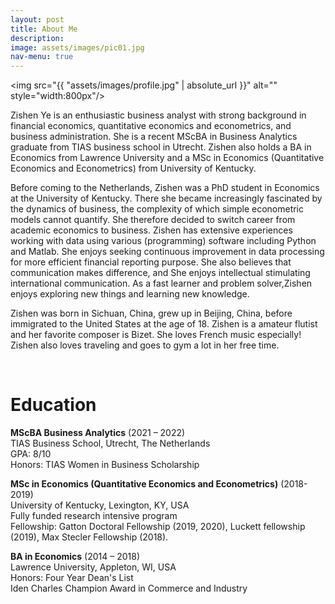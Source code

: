 ```yaml
---
layout: post
title: About Me
description: 
image: assets/images/pic01.jpg
nav-menu: true
---
```


<span class="image left"><img src="{{ "assets/images/profile.jpg" | absolute_url }}" alt="" style="width:800px"/></span>

Zishen Ye is an enthusiastic business analyst with strong background in financial economics, quantitative economics and econometrics, and business administration. She is a recent MScBA in Business Analytics graduate from TIAS business school in Utrecht.  Zishen also holds a BA in Economics from Lawrence University and a MSc in Economics (Quantitative Economics and Econometrics) from University of Kentucky.

Before coming to the Netherlands, Zishen was a PhD student in Economics at the University of Kentucky. There she became increasingly fascinated by the dynamics of business, the complexity of which simple econometric models cannot quantify. She therefore decided to switch career from academic economics to business. Zishen has extensive experiences working with data using various (programming) software including Python and Matlab. She enjoys seeking continuous improvement in data processing for more efficient financial reporting purpose. She also believes that communication makes difference, and She enjoys intellectual stimulating international communication. As a fast learner and problem solver,Zishen enjoys exploring new things and learning new knowledge.

Zishen was born in Sichuan, China, grew up in Beijing, China, before immigrated to the United States at the age of 18.  Zishen is a amateur flutist and her favorite composer is Bizet. She loves French music especially! Zishen also loves traveling and goes to gym a lot in her free time.

<br/>

# Education

**MScBA Business Analytics** (2021 – 2022) <br/>
TIAS Business School, Utrecht, The Netherlands <br/>
GPA: 8/10  <br/>
Honors: TIAS Women in Business Scholarship


**MSc in Economics (Quantitative Economics and Econometrics)** (2018-2019) <br/>
University of Kentucky, Lexington, KY, USA <br/>
Fully funded research intensive program <br/>
Fellowship: Gatton Doctoral Fellowship (2019, 2020), Luckett fellowship (2019), Max Stecler Fellowship (2018).

**BA in Economics** (2014 – 2018) <br/>
Lawrence University, Appleton, WI, USA <br/>
Honors: Four Year Dean's List <br/>
        Iden Charles Champion Award in Commerce and Industry



